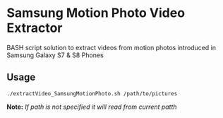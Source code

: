 # Samsung Motion Photo Video Extractor
BASH script solution to extract videos from motion photos introduced in Samsung Galaxy S7 &amp; S8 Phones

## Usage

    ./extractVideo_SamsungMotionPhoto.sh /path/to/pictures
    
__Note:__ _If path is not specified it will read from current patth_
